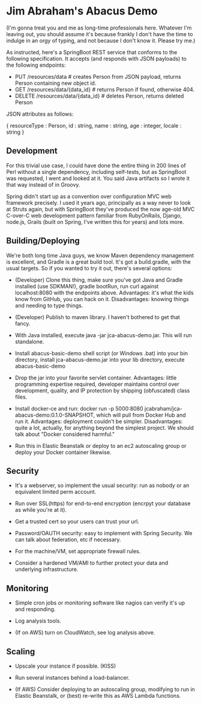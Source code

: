# Jim Abraham's Abacus Demo #

(I'm gonna treat you and me as long-time professionals here. Whatever I'm leaving out, you should assume it's because frankly I don't have the time to indulge in an orgy of typing, and not because I don't know it. Please try me.)

As instructed, here's a SpringBoot REST service that conforms to the following specification. It accepts (and responds with JSON payloads) to the following endpoints:

* PUT    /resources/data           # creates Person from JSON payload, returns Person containing new object id.
* GET    /resources/data/{data_id} # returns Person if found, otherwise 404.
* DELETE /resources/data/{data_id} # deletes Person, returns deleted Person

JSON attributes as follows:

{
  resourceType : Person,
  id : string,
  name : string,
  age : integer,
  locale : string
}


## Development ##


For this trivial use case, I could have done the entire thing in 200 lines of Perl without a single dependency, including self-tests,
but as SpringBoot was requested, I went and looked at it. You said Java artifacts so I wrote it that way instead of in Groovy.

Spring didn't start up as a convention over configuration MVC web framework precisely. I used it years ago, principally as a way never to look at Struts again, but with SpringBoot they've produced the now age-old MVC C-over-C web development pattern familiar from RubyOnRails, Django, node.js, Grails (built on Spring, I've written this for years) and lots more. 


## Building/Deploying ##

We're both long time Java guys, we know Maven dependency management is excellent, and Gradle is a great build tool. It's got a build.gradle, with the usual targets. So if you wanted to try it out, there's several options:

* (Developer) Clone this thing, make sure you've got Java and Gradle installed (use SDKMAN!), gradle bootRun, run curl against localhost:8080 with the endpoints above. Advantages: it's what the kids know from GitHub, you can hack on it. Disadvantages: knowing things and needing to type things.

* (Developer) Publish to maven library. I haven't bothered to get that fancy.

* With Java installed, execute java -jar jca-abacus-demo.jar. This will run standalone.

* Install abacus-basic-demo shell script (or Windows .bat) into your bin directory, install jca-abacus-demo.jar into your lib directory, execute abacus-basic-demo

* Drop the jar into your favorite servlet container. Advantages: little programming expertise required, developer maintains control over development, quality, and IP protection by shipping (obfuscated) class files. 

* Install docker-ce and run: docker run -p 5000:8080 jcabraham/jca-abacus-demo:0.1.0-SNAPSHOT, which will pull from Docker Hub and run it. Advantages: deployment couldn't be simpler. Disadvantages: quite a lot, actually, for anything beyond the simplest project. We should talk about "Docker considered harmful."

* Run this in Elastic Beanstalk or deploy to an ec2 autoscaling group or deploy your Docker container likewise.

## Security ##

* It's a webserver, so implement the usual security: run as nobody or an equivalent limited perm account.

* Run over SSL(https) for end-to-end encryption (encrpyt your database as while you're at it).

* Get a trusted cert so your users can trust your url.

* Password/OAUTH security: easy to implement with Spring Security. We can talk about federation, etc if necessary.

* For the machine/VM, set appropriate firewall rules.

* Consider a hardened VM/AMI to further protect your data and underlying infrastructure.

## Monitoring ##

* Simple cron jobs or monitoring software like nagios can verify it's up and responding.

* Log analysis tools.

* (If on AWS) turn on CloudWatch, see log analysis above.

## Scaling ##

* Upscale your instance if possible. (KISS)

* Run several instances behind a load-balancer.

* (If AWS) Consider deploying to an autoscaling group, modifying to run in Elastic Beanstalk, or (best) re-write this as AWS Lambda functions.

